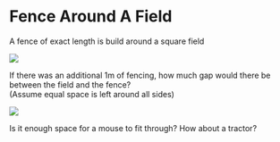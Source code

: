 # Fence Around A Field 

A fence of exact length is build around a square field  

![](https://github.com/supportingami/sami-maths-club/blob/master/maths-club-pack/images/fence-around-a-field-1.png?raw=true)  

If there was an additional 1m of fencing, how much gap would there be between the field and the fence?     
(Assume equal space is left around all sides)  

![](https://github.com/supportingami/sami-maths-club/blob/master/maths-club-pack/images/fence-around-a-field-2.png?raw=true)    

Is it enough space for a mouse to fit through? How about a tractor?

